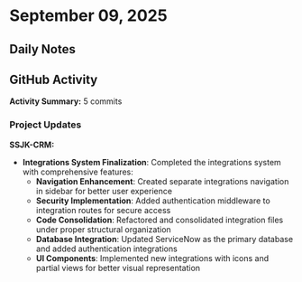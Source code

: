 # September 09, 2025

## Daily Notes

## GitHub Activity

**Activity Summary:** 5 commits

### Project Updates

**SSJK-CRM:**
- **Integrations System Finalization**: Completed the integrations system with comprehensive features:
  - **Navigation Enhancement**: Created separate integrations navigation in sidebar for better user experience
  - **Security Implementation**: Added authentication middleware to integration routes for secure access
  - **Code Consolidation**: Refactored and consolidated integration files under proper structural organization
  - **Database Integration**: Updated ServiceNow as the primary database and added authentication integrations
  - **UI Components**: Implemented new integrations with icons and partial views for better visual representation
